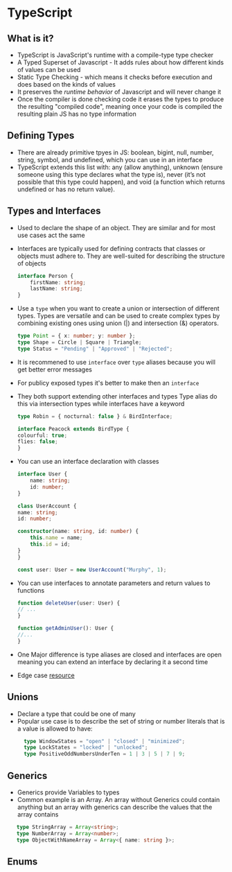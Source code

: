 # TypeScript

## What is it?
* TypeScript is JavaScript's runtime with a compile-type type checker
* A Typed Superset of Javascript - It adds rules about how different kinds of values can be used
* Static Type Checking - which means it checks before execution and does based on the kinds of values
* It preserves the *runtime behavior* of Javascript and will never change it 
* Once the compiler is done checking code it erases the types to produce the resulting "compiled code", meaning once your code is compiled the resulting plain JS has no type information


## Defining Types 
* There are already primitive tpyes in JS: boolean, bigint, null, number, string, symbol, and undefined, which you can use in an interface
* TypeScript extends this list with: any (allow anything), unknown (ensure someone using this type declares what the type is), never (it’s not possible that this type could happen), and void (a function which returns undefined or has no return value).

## Types and Interfaces
* Used to declare the shape of an object. They are similar and for most use cases act the same
* Interfaces are typically used for defining contracts that classes or objects must adhere to. They are well-suited for describing the structure of objects
    ```typescript
    interface Person {
        firstName: string;
        lastName: string;
    }
    ```
* Use a `type` when you want to create a union or intersection of different types. Types are versatile and can be used to create complex types by combining existing ones using union (|) and intersection (&) operators.
    ```typescript
    type Point = { x: number; y: number };
    type Shape = Circle | Square | Triangle;
    type Status = "Pending" | "Approved" | "Rejected";
    ```
* It is recommened to use `interface` over `type` aliases because you will get better error messages
* For publicy exposed types it's better to make then an `interface` 
* They both support extending other interfaces and types Type alias do this via intersection types while interfaces have a keyword
    ```typescript 
    type Robin = { nocturnal: false } & BirdInterface;

    interface Peacock extends BirdType {
    colourful: true;
    flies: false;
    }
    ```
* You can use an interface declaration with classes
    ```typescript
    interface User {
        name: string;
        id: number;
    }

    class UserAccount {
    name: string;
    id: number;
    
    constructor(name: string, id: number) {
        this.name = name;
        this.id = id;
    }
    }
    
    const user: User = new UserAccount("Murphy", 1);
    ```
* You can use interfaces to annotate parameters and return values to functions
    ```typescript
    function deleteUser(user: User) {
    // ...
    }

    function getAdminUser(): User {
    //...
    }
    ```
* One Major difference is type aliases are closed and interfaces are open meaning you can extend an interface by declaring it a second time

* Edge case [resource](https://stackoverflow.com/questions/37233735/typescript-interfaces-vs-types/52682220#52682220
) 


## Unions 
* Declare a type that could be one of many
* Popular use case is to describe the set of string or number literals that is a value is allowed to have: 
  ```typescript
    type WindowStates = "open" | "closed" | "minimized";
    type LockStates = "locked" | "unlocked";
    type PositiveOddNumbersUnderTen = 1 | 3 | 5 | 7 | 9;
  ```

## Generics 
* Generics provide Variables to types
* Common example is an Array. An array without Generics could contain anything but an array with generics can describe the values that the array contains
  
 ```typescript
    type StringArray = Array<string>;
    type NumberArray = Array<number>;
    type ObjectWithNameArray = Array<{ name: string }>;
 ``` 



## Enums 